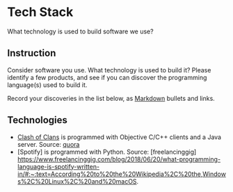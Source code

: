 # Tech Stack

What technology is used to build software we use?

## Instruction

Consider software you use. What technology is used to build it? Please identify a few products, and see if you can discover the programming language(s) used to build it.

Record your discoveries in the list below, as [Markdown](https://www.markdownguide.org/basic-syntax/) bullets and links.

## Technologies

- [Clash of Clans](https://supercell.com/en/games/clashofclans/) is programmed with Objective C/C++ clients and a Java server. Source: [quora](https://www.quora.com/What-programming-language-is-used-in-Clash-of-Clan-Game?share=1)
- [Spotify] is programmed with Python. Source: [freelancinggig] https://www.freelancinggig.com/blog/2018/06/20/what-programming-language-is-spotify-written-in/#:~:text=According%20to%20the%20Wikipedia%2C%20the,Windows%2C%20Linux%2C%20and%20macOS.
